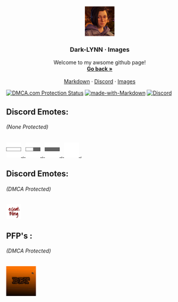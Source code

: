 
<br />
<p align="center">
  <a href="https://github.com/Dark-LYNN/Dark-LYNN/">
    <img src="Image_1.png" alt="Logo" width="80" height="80">
  </a>

  <h3 align="center">Dark-LYNN · Images</h3>

  <p align="center">
    Welcome to my awsome github page!
    <br />
    <a href="https://github.com/Dark-LYNN/Dark-LYNN"><strong>Go back »</strong></a>
    <br />
    <br />
    <a href="https://github.com/Dark-LYNN/Dark-LYNN/tree/main/Markdown">Markdown</a>
    ·
    <a href="https://discord.gg/SBj5WzeVBj/">Discord</a>
    ·
    <a href="https://github.com/Dark-LYNN/Dark-LYNN/blob/main/Images">Images</a>
  </p>
</p>


<a href="//www.dmca.com/Protection/Status.aspx?ID=1018018b-67c6-4e21-90f9-d8a253b6b468" title="DMCA.com Protection Status" class="dmca-badge"> <img src ="https://images.dmca.com/Badges/dmca-badge-w250-5x1-09.png?ID=1018018b-67c6-4e21-90f9-d8a253b6b468"  alt="DMCA.com Protection Status" /></a>  <!--<script src="https://images.dmca.com/Badges/DMCABadgeHelper.min.js"> </script> --> [![made-with-Markdown](https://img.shields.io/badge/Made%20with-Markdown-1f425f.svg)](https://github.com/Dark-LYNN/Dark-LYNN/)
[![Discord](https://img.shields.io/discord/738381353921544282.svg?label=&logo=discord&logoColor=ffffff&color=7389D8&labelColor=6A7EC2)](https://discord.gg/SBj5WzeVBj)

## Discord Emotes:
###### (None Protected)
<p align="left">
  <a href="https://github.com/Dark-LYNN/Dark-LYNN/tree/main/Images/">
    <img src="full_One_Block.png" alt="emote 1" width="40" height="40">
  </a>,<a href="https://github.com/Dark-LYNN/Dark-LYNN/tree/main/Images/">
    <img src="half_One_Block.png" alt="emote 2" width="40" height="40">
  </a>,<a href="https://github.com/Dark-LYNN/Dark-LYNN/tree/main/Images/">
    <img src="Empty_Full_Block.png" alt="emote 3" width="40" height="40">
  </a>,<a href="https://github.com/Dark-LYNN/Dark-LYNN/tree/main/Images/">
    <img src="Spacer.png" alt="emote 4" width="40" height="40">
  </a>,
</p>

## Discord Emotes:
###### (DMCA Protected)
<p align="left">
  <a href="https://github.com/Dark-LYNN/Dark-LYNN/tree/main/Images/">
    <img src="Egoatx_Bling.gif" alt="DMCA Emote 1" width="40" height="40">
  </a>
</p>

## PFP's :
###### (DMCA Protected)
<p align="left">
  <a href="https://github.com/Dark-LYNN/Dark-LYNN/tree/main/Images/">
    <img src="DBT.png" alt="DMCA Image 1" width="80" height="80">
  </a>
</p>
